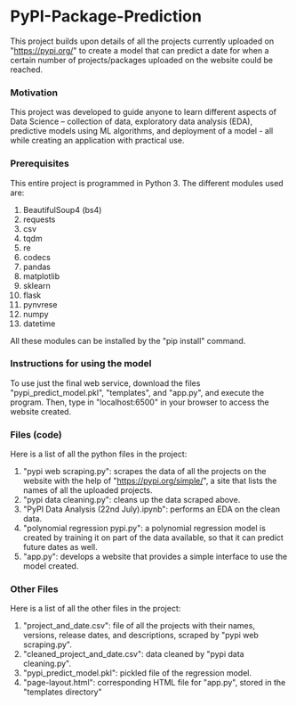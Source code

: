 # PyPI-Package-Prediction

This project builds upon details of all the projects currently uploaded on 
"https://pypi.org/" to create a model that can predict a date for when 
a certain number of projects/packages uploaded on the website could be reached.

### Motivation
This project was developed to guide anyone to learn different aspects of Data 
Science – collection of data, exploratory data analysis (EDA), predictive models 
using ML algorithms, and deployment of a model - all while creating an application
with practical use.

### Prerequisites
This entire project is programmed in Python 3. The different modules used are:
1. BeautifulSoup4 (bs4)
2. requests
3. csv
4. tqdm
5. re
6. codecs
7. pandas
8. matplotlib
9. sklearn
10. flask
11. pynvrese
12. numpy
13. datetime

All these modules can be installed by the "pip install" command.

### Instructions for using the model
To use just the final web service, download the files "pypi_predict_model.pkl", "templates", and "app.py", and execute the program.
Then, type in "localhost:6500" in your browser to access the website created.

### Files (code)
Here is a list of all the python files in the project:
1. "pypi web scraping.py": scrapes the data of all the projects on the
website with the help of "https://pypi.org/simple/", a site that lists
the names of all the uploaded projects.
2. "pypi data cleaning.py": cleans up the data scraped above.
3. "PyPI Data Analysis (22nd July).ipynb": performs an EDA on the clean data.
4. "polynomial regression pypi.py": a polynomial regression model is 
created by training it on part of the data available, so that it can predict
future dates as well.
5. "app.py": develops a website that provides a simple interface to use the
model created.

### Other Files
Here is a list of all the other files in the project:
1. "project_and_date.csv": file of all the projects with their names, versions, 
release dates, and descriptions, scraped by "pypi web scraping.py".
2. "cleaned_project_and_date.csv": data cleaned by "pypi data cleaning.py".
3. "pypi_predict_model.pkl": pickled file of the regression model.
4. "page-layout.html": corresponding HTML file for "app.py", stored in 
the "templates directory"
